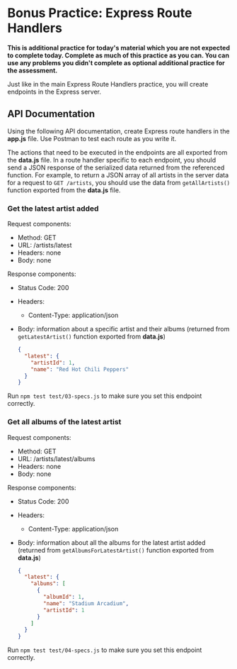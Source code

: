 # Bonus Practice: Express Route Handlers

**This is additional practice for today's material which you are not
expected to complete today. Complete as much of this practice as you
can. You can use any problems you didn't complete as optional additional
practice for the assessment.**

Just like in the main Express Route Handlers practice, you will create
endpoints in the Express server.

## API Documentation

Using the following API documentation, create Express route handlers in
the __app.js__ file. Use Postman to test each route as you write it.

The actions that need to be executed in the endpoints are all exported
from the __data.js__ file. In a route handler specific to each endpoint,
you should send a JSON response of the serialized data returned from the
referenced function.  For example, to return a JSON array of all artists
in the server data for a request to `GET /artists`, you should use the
data from `getAllArtists()` function exported from the __data.js__ file.

### Get the latest artist added

Request components:

- Method: GET
- URL: /artists/latest
- Headers: none
- Body: none

Response components:

- Status Code: 200
- Headers:
  - Content-Type: application/json
- Body: information about a specific artist and their albums (returned
  from `getLatestArtist()` function exported from __data.js__)

  ```json
  {
    "latest": {
      "artistId": 1,
      "name": "Red Hot Chili Peppers"
    }
  }
  ```

Run `npm test test/03-specs.js` to make sure you set this endpoint
correctly.

### Get all albums of the latest artist

Request components:

- Method: GET
- URL: /artists/latest/albums
- Headers: none
- Body: none

Response components:

- Status Code: 200
- Headers:
  - Content-Type: application/json
- Body: information about all the albums for the latest artist added
  (returned from `getAlbumsForLatestArtist()` function exported from
  __data.js__)

  ```json
  {
    "latest": {
      "albums": [
        {
          "albumId": 1,
          "name": "Stadium Arcadium",
          "artistId": 1
        }
      ]
    }
  }
  ```

Run `npm test test/04-specs.js` to make sure you set this endpoint
correctly.
